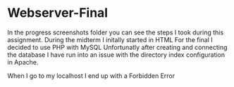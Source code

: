# Webserver-Final
In the progress screenshots folder you can see the steps I took during this assignment.
During the midterm I initally started in HTML
For the final I decided to use PHP with MySQL
Unfortunatly after creating and connecting the database I have run into an issue with the directory index configuration in Apache. 

When I go to my localhost I end up with a Forbidden Error 
